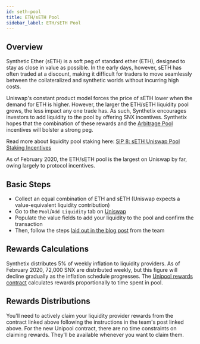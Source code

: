 ```yaml
---
id: seth-pool
title: ETH/sETH Pool
sidebar_label: ETH/sETH Pool
---
```


## Overview

Synthetic Ether (sETH) is a soft peg of standard ether (ETH), designed to stay as close in value as possible. In the early days, however, sETH has often traded at a discount, making it difficult for traders to move seamlessly between the collateralized and synthetic worlds without incurring high costs. 

Uniswap's constant product model forces the price of sETH lower when the demand for ETH is higher. However, the larger the ETH/sETH liquidity pool grows, the less impact any one trade has. As such, Synthetix encourages investors to add liquidity to the pool by offering SNX incentives. Synthetix hopes that the combination of these rewards and the <a href="/docs/arb-pool" class="link">Arbitrage Pool</a> incentives will bolster a strong peg.

Read more about liquidity pool staking here: <a href="https://sips.synthetix.io/sips/sip-8" class="link" target="_blank">SIP 8: sETH Uniswap Pool Staking Incentives</a>

As of February 2020, the ETH/sETH pool is the largest on Uniswap by far, owing largely to protocol incentives.

## Basic Steps
- Collect an equal combination of ETH and sETH (Uniswap expects a value-equivalent liquidity contribution)
- Go to the `Pool`/`Add Liquidity` tab on <a href="https://uniswap.exchange/add-liquidity" class="link" target="_blank">Uniswap</a>
- Populate the value fields to add your liquidity to the pool and confirm the transaction
- Then, follow the steps <a href="https://help.synthetix.io/hc/en-us/articles/360043634533" class="link" target="_blank">laid out in the blog post</a> from the team 

## Rewards Calculations
Synthetix distributes 5% of weekly inflation to liquidity providers. As of February 2020, 72,000 SNX are distributed weekly, but this figure will decline gradually as the inflation schedule progresses. The <a href="https://etherscan.io/address/0x48d7f315fedcad332f68aafa017c7c158bc54760" class="link" target="_blank">Unipool rewards contract</a> calculates rewards proportionally to time spent in pool. 

## Rewards Distributions
You'll need to actively claim your liquidity provider rewards from the contract linked above following the instructions in the team's post linked above. For the new Unipool contract, there are no time constraints on claiming rewards. They'll be available whenever you want to claim them.  
